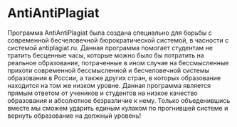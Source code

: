 # AntiAntiPlagiat
Программа AntiAntiPlagiat была создана специально для борьбы с современной бесчеловечной
бюрократической системой, в часности с системой antiplagiat.ru.
Данная программа помогает студентам не тратить бесценные часы, которые можно было бы потратить
на реальное образование, потраченные в ином случае на бессмысленные прихоти современной
бессмысленной и бесчеловечной системы образования в России, а также других стран, в которых образование
находится на том же низком уровне.
Данная программа является прямым ответом от учеников и студентов на низкое качество образования
и абсолютное безразличие к нему. Только объеденившись вместе мы сможем ударить единым кулаком по
прогнившей системе и вернуть образование на должный уровень!
